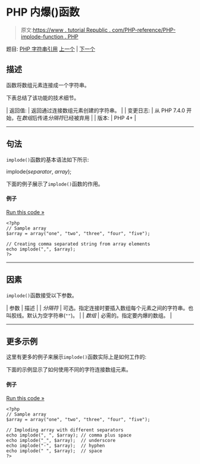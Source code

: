 # PHP 内爆()函数

> 原文:[https://www . tutorial Republic . com/PHP-reference/PHP-implode-function . PHP](https://www.tutorialrepublic.com/php-reference/php-implode-function.php)

题目: [PHP 字符串引用](php-string-functions.php) [上一个](php-htmlspecialchars-function.php) | [下一个](php-join-function.php)

## 描述

函数将数组元素连接成一个字符串。

下表总结了该功能的技术细节。

| 返回值: | 返回通过连接数组元素创建的字符串。 |
| 变更日志: | 从 PHP 7.4.0 开始，在*数组*后传递*分隔符*已经被弃用 |
| 版本: | PHP 4+ |

* * *

## 句法

`implode()`函数的基本语法如下所示:

implode(*separator*, *array*);

下面的例子展示了`implode()`函数的作用。

#### 例子

[Run this code »](../codelab.php?topic=php&file=implode-an-array-to-string "Run this code to view the output")

```
<?php
// Sample array
$array = array("one", "two", "three", "four", "five");

// Creating comma separated string from array elements
echo implode(",", $array);
?>
```

* * *

## 因素

`implode()`函数接受以下参数。

| 参数 | 描述 |
| *分隔符* | 可选。指定连接时要插入数组每个元素之间的字符串。也叫胶线。默认为空字符串(`""`)。 |
| *数组* | 必需的。指定要内爆的数组。 |

* * *

## 更多示例

这里有更多的例子来展示`implode()`函数实际上是如何工作的:

下面的示例显示了如何使用不同的字符连接数组元素。

#### 例子

[Run this code »](../codelab.php?topic=php&file=implode-array-elements-using-different-separators "Run this code to view the output")

```
<?php
// Sample array
$array = array("one", "two", "three", "four", "five");

// Imploding array with different separators
echo implode(", ", $array); // comma plus space
echo implode("_", $array);  // underscore
echo implode("-", $array);  // hyphen
echo implode(" ", $array);  // space
?>
```